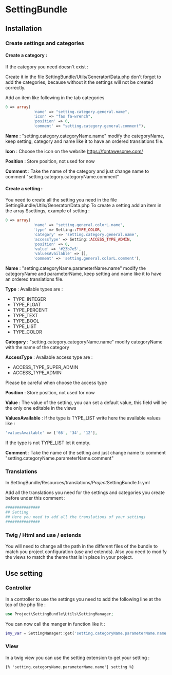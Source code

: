 # SettingBundle

## Installation

### Create settings and categories

#### Create a category :
If the category you need doesn't exist : 

Create it in the file SettingBundle/Utils/Generator/Data.php don't forget to add the categories, because without it the settings will not be created correctly.

Add an item like following in the tab categories
```php
0 => array(
            'name' => "setting.category.general.name",
            'icon' => "fas fa-wrench",
            'position' => 0,
            'comment' => "setting.category.general.comment"),
```
**Name** : "setting.category.categoryName.name" modify the categoryName, keep setting, category and name like it to have an ordered translations file.

**Icon** : Choose the icon on the website https://fontawesome.com/

**Position** : Store position, not used for now

**Comment** :  Take the name of the category and just change name to comment "setting.category.categoryName.comment"

#### Create a setting :
You need to create all the setting you need in the file SettingBundle/Utils/Generator/Data.php
To create a setting add an item in the array $settings, example of setting :
```php
0 => array(
            'name' => "setting.general.colorL.name",
            'type' => Setting::TYPE_COLOR,
            'category' => 'setting.category.general.name',
            'accessType' => Setting::ACCESS_TYPE_ADMIN,
            'position' => 0,
            'value' => '#23b7e5',
            'valuesAvailable' => [],
            'comment' => 'setting.general.colorL.comment'),
```
**Name** : "setting.categoryName.parameterName.name" modify the categoryName and parameterName, keep setting and name like it to have an ordered translations file.

**Type** : Available types are :
- TYPE_INTEGER
- TYPE_FLOAT
- TYPE_PERCENT
- TYPE_TEXT
- TYPE_BOOL
- TYPE_LIST
- TYPE_COLOR

**Category** : "setting.category.categoryName.name" modify categoryName with the name of the category

**AccessType** : Available access type are : 
- ACCESS_TYPE_SUPER_ADMIN
- ACCESS_TYPE_ADMIN

Please be careful when choose the access type 

**Position** : Store position, not used for now

**Value** : The value of the setting, you can set a default value, this field will be the only one editable in the views

**ValuesAvailable** : If the type is TYPE_LIST write here the available values like : 
```php
'valuesAvailable' => ['66', '34', '12'],
```

If the type is not TYPE_LIST let it empty.

**Comment** : Take the name of the setting and just change name to comment "setting.categoryName.parameterName.comment"


### Translations
In SettingBundle/Resources/translations/*Project*SettingBundle.fr.yml

Add all the translations you need for the settings and categories you create before under this comment :
```yml
###############
## Setting
## Here you need to add all the translations of your settings
###############
```

### Twig / Html and use / extends
You will need to change all the path in the different files of the bundle to match you project configuration (use and extends).
Also you need to modify the views to match the theme that is in place in your project.

## Use setting

### Controller
In a controller to use the settings you need to add the following line at the top of the php file :
```php
use Project\SettingBundle\Utils\SettingManager;
```

You can now call the manger in function like it : 
```php
$my_var = SettingManager::get('setting.categoryName.parameterName.name');
```

### View
In a twig view you can use the setting extension to get your setting :
```
{% 'setting.categoryName.parameterName.name'| setting %}
```
